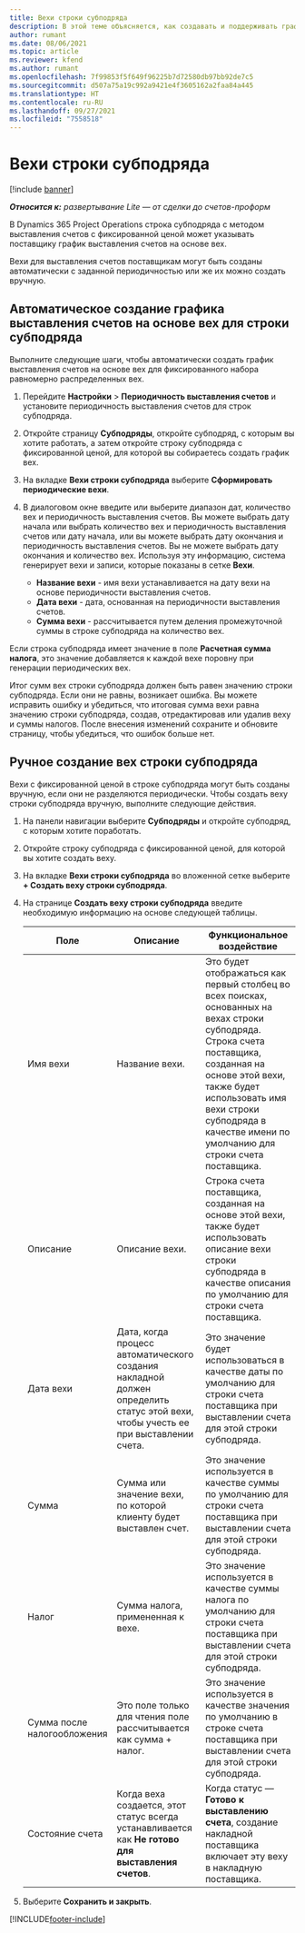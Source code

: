 ```yaml
---
title: Вехи строки субподряда
description: В этой теме объясняется, как создавать и поддерживать график выставления счетов на основе вех для субподряда с поставщиком.
author: rumant
ms.date: 08/06/2021
ms.topic: article
ms.reviewer: kfend
ms.author: rumant
ms.openlocfilehash: 7f99853f5f649f96225b7d72580db97bb92de7c5
ms.sourcegitcommit: d507a75a19c992a9421e4f3605162a2faa84a445
ms.translationtype: HT
ms.contentlocale: ru-RU
ms.lasthandoff: 09/27/2021
ms.locfileid: "7558518"
---
```

# <a name="subcontract-line-milestones"></a>Вехи строки субподряда

[!include [banner](../../includes/dataverse-preview.md)]

_**Относится к:** развертывание Lite — от сделки до счетов-проформ_

В Dynamics 365 Project Operations строка субподряда с методом выставления счетов с фиксированной ценой может указывать поставщику график выставления счетов на основе вех.

Вехи для выставления счетов поставщикам могут быть созданы автоматически с заданной периодичностью или же их можно создать вручную.

## <a name="automatically-create-a-milestone-based-invoice-schedule-for-a-subcontract-line"></a>Автоматическое создание графика выставления счетов на основе вех для строки субподряда

Выполните следующие шаги, чтобы автоматически создать график выставления счетов на основе вех для фиксированного набора равномерно распределенных вех.

1. Перейдите **Настройки** > **Периодичность выставления счетов** и установите периодичность выставления счетов для строк субподряда.
2. Откройте страницу **Субподряды**, откройте субподряд, с которым вы хотите работать, а затем откройте строку субподряда с фиксированной ценой, для которой вы собираетесь создать график вех.
3. На вкладке **Вехи строки субподряда** выберите **Сформировать периодические вехи**.
4. В диалоговом окне введите или выберите диапазон дат, количество вех и периодичность выставления счетов. Вы можете выбрать дату начала или выбрать количество вех и периодичность выставления счетов или дату начала, или вы можете выбрать дату окончания и периодичность выставления счетов. Вы не можете выбрать дату окончания и количество вех.
Используя эту информацию, система генерирует вехи и записи, которые показаны в сетке **Вехи**.

   - **Название вехи** - имя вехи устанавливается на дату вехи на основе периодичности выставления счетов.
   - **Дата вехи** - дата, основанная на периодичности выставления счетов.
   - **Сумма вехи** - рассчитывается путем деления промежуточной суммы в строке субподряда на количество вех.

Если строка субподряда имеет значение в поле **Расчетная сумма налога**, это значение добавляется к каждой вехе поровну при генерации периодических вех.

Итог сумм вех строки субподряда должен быть равен значению строки субподряда. Если они не равны, возникает ошибка. Вы можете исправить ошибку и убедиться, что итоговая сумма вехи равна значению строки субподряда, создав, отредактировав или удалив веху и суммы налогов. После внесения изменений сохраните и обновите страницу, чтобы убедиться, что ошибок больше нет.

## <a name="manually-create-subcontract-line-milestones"></a>Ручное создание вех строки субподряда

Вехи с фиксированной ценой в строке субподряда могут быть созданы вручную, если они не разделяются периодически. Чтобы создать веху строки субподряда вручную, выполните следующие действия.

1. На панели навигации выберите **Субподряды** и откройте субподряд, с которым хотите поработать.
2. Откройте строку субподряда с фиксированной ценой, для которой вы хотите создать веху.
3. На вкладке **Вехи строки субподряда** во вложенной сетке выберите **+ Создать веху строки субподряда**.
4. На странице **Создать веху строки субподряда** введите необходимую информацию на основе следующей таблицы.

    | Поле | Описание |Функциональное воздействие|
    | --- | --- |----------------------|
    | Имя вехи | Название вехи. |Это будет отображаться как первый столбец во всех поисках, основанных на вехах строки субподряда. Строка счета поставщика, созданная на основе этой вехи, также будет использовать имя вехи строки субподряда в качестве имени по умолчанию для строки счета поставщика.|
    | Описание | Описание вехи. |Строка счета поставщика, созданная на основе этой вехи, также будет использовать описание вехи строки субподряда в качестве описания по умолчанию для строки счета поставщика.|
    | Дата вехи | Дата, когда процесс автоматического создания накладной должен определить статус этой вехи, чтобы учесть ее при выставлении счета.| Это значение будет использоваться в качестве даты по умолчанию для строки счета поставщика при выставлении счета для этой строки субподряда. |
    | Сумма | Сумма или значение вехи, по которой клиенту будет выставлен счет. |Это значение используется в качестве суммы по умолчанию для строки счета поставщика при выставлении счета для этой строки субподряда. |
    | Налог | Сумма налога, примененная к вехе.| Это значение используется в качестве суммы налога по умолчанию для строки счета поставщика при выставлении счета для этой строки субподряда. |
    | Сумма после налогообложения | Это поле только для чтения поле рассчитывается как сумма + налог.|Это значение используется в качестве значения по умолчанию в строке счета поставщика при выставлении счета для этой строки субподряда. |
    | Состояние счета | Когда веха создается, этот статус всегда устанавливается как **Не готово для выставления счетов**.|  Когда статус — **Готово к выставлению счета**, создание накладной поставщика включает эту веху в накладную поставщика. |

5. Выберите **Сохранить и закрыть**.


[!INCLUDE[footer-include](../../includes/footer-banner.md)]
